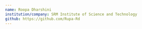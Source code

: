 ```yaml
---
name: Roopa Dharshini
institution/company: SRM Institute of Science and Technology
github: https://github.com/Rupa-Rd
---
```

